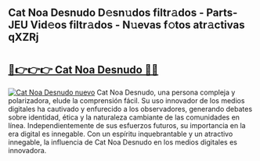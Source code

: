 ## Cat Noa Desnudo D𝚎sn𝚞dos filtr𝚊dos - Parts-JEU Vid𝚎os filtr𝚊dos - N𝚞evas f𝚘tos atr𝚊ctivas qXZRj

# <h2><a href="http://mb0lug.tromn.icu/?c=Cat+Noa+Desnudo">🔗👉👉👉 Cat Noa Desnudo 🔗🔗</a></h2>

[![Cat Noa Desnudo nuevo](https://i.imgur.com/pEAQMta.gif)](http://mb0lug.tromn.icu/?c=Cat+Noa+Desnudo)
Cat Noa Desnudo, una persona compleja y polarizadora, elude la comprensión fácil. Su uso innovador de los medios digitales ha cautivado y enfurecido a los observadores, generando debates sobre identidad, ética y la naturaleza cambiante de las comunidades en línea. Independientemente de sus esfuerzos futuros, su importancia en la era digital es innegable. Con un espíritu inquebrantable y un atractivo innegable, la influencia de Cat Noa Desnudo en los medios digitales es innovadora.
